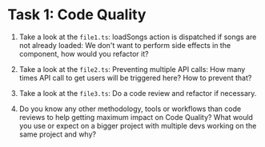 # Task 1: Code Quality

1. Take a look at the `file1.ts`:
    loadSongs action is dispatched if songs are not already loaded:
    We don't want to perform side effects in the component, how would you refactor it?

2. Take a look at the `file2.ts`:
    Preventing multiple API calls:
    How many times API call to get users will be triggered here? How to prevent that?

3. Take a look at the `file3.ts`:
    Do a code review and refactor if necessary.

4. Do you know any other methodology, tools or workflows than code reviews to help getting  maximum impact on Code Quality? What would you use or expect on a bigger project with multiple devs working on the same project and why?

